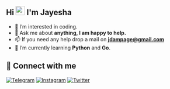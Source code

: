 ## Hi <img src="https://raw.githubusercontent.com/MartinHeinz/MartinHeinz/master/wave.gif" width="25px"> I'm Jayesha
- 👀 I’m interested in coding.
- 💬 Ask me about **anything, I am happy to help.**
- 📫 If you need any help drop a mail on **jdampage@gmail.com** 
- 🌱 I’m currently learning **Python** and **Go**.

## 🔗 Connect with me
<a href="https://telegram.me/JDampage" target="_blank"><img src="https://img.icons8.com/fluency/48/000000/telegram-app.png" alt="Telegram"></a>
<a href="https://www.instagram.com/jdampage" target="_blank"><img src="https://img.icons8.com/fluency/48/000000/instagram-new.png" alt="Instagram"></a>
<a href="https://www.twitter.com/DampageJayesha" target="_blank"><img src="https://img.icons8.com/fluency/48/000000/twitter.png" alt="Twitter"></a>

<!---
JDampage/JDampage is a ✨ special ✨ repository because its `README.md` (this file) appears on your GitHub profile.
You can click the Preview link to take a look at your changes.
--->

